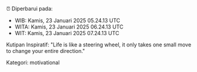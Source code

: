 ⏰ Diperbarui pada:
- WIB: Kamis, 23 Januari 2025 05.24.13 UTC
- WITA: Kamis, 23 Januari 2025 06.24.13 UTC
- WIT: Kamis, 23 Januari 2025 07.24.13 UTC

Kutipan Inspiratif:
"Life is like a steering wheel, it only takes one small move to change your entire direction."


Kategori: motivational

